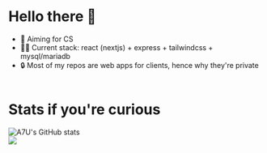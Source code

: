 # Hello there 👋

- 🚀 Aiming for CS
- 👩‍💻 Current stack: react (nextjs) + express + tailwindcss + mysql/mariadb
- 🔒 Most of my repos are web apps for clients, hence why they're private
<br><br>

# Stats if you're curious
![A7U's GitHub stats](https://github-readme-stats.vercel.app/api?username=A7U&show_icons=true&theme=radical)<br>
![](https://komarev.com/ghpvc/?username=A7U)
